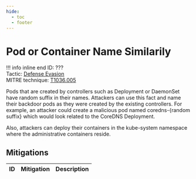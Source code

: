 ```yaml
---
hide:
  - toc
  - footer
---
```


# Pod or Container Name Similarily

!!! info inline end
    ID: ???<br>
    Tactic: [Defense Evasion](../tactics/DefenseEvasion/index.md) <br>
    MITRE technique: [T1036.005](https://attack.mitre.org/techniques/T1036/005/)

Pods that are created by controllers such as Deployment or DaemonSet have random suffix in their names. Attackers can use this fact and name their backdoor pods as they were created by the existing controllers. For example, an attacker could create a malicious pod named coredns-{random suffix} which would look related to the CoreDNS Deployment.

Also, attackers can deploy their containers in the kube-system namespace where the administrative containers reside.

## Mitigations

|ID|Mitigation|Description|
|--|----------|-----------|